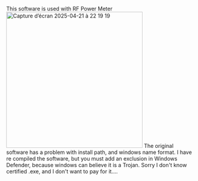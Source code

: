 This software is used with RF Power Meter
<img width="362" alt="Capture d’écran 2025-04-21 à 22 19 19" src="https://github.com/user-attachments/assets/9aab48d8-390e-4187-9bbe-c6f3b1461672" />
The original software has a problem with install path, and windows name format.
I have re compiled the software, but you must add an exclusion in Windows Defender, because windows can believe it is a Trojan.
Sorry I don't know certified .exe, and I don't want to pay for it....

